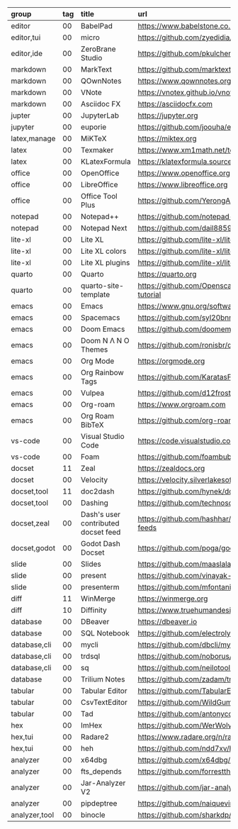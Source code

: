 group         | tag | title                               | url
:-            | :-  | :-                                  | :-
editor        | 00  | BabelPad                            | https://www.babelstone.co.uk/Software/BabelPad.html
editor,tui    | 00  | micro                               | https://github.com/zyedidia/micro
editor,ide    | 00  | ZeroBrane Studio                    | https://github.com/pkulchenko/ZeroBraneStudio
markdown      | 00  | MarkText                            | https://github.com/marktext/marktext
markdown      | 00  | QOwnNotes                           | https://www.qownnotes.org
markdown      | 00  | VNote                               | https://vnotex.github.io/vnote
markdown      | 00  | Asciidoc FX                         | https://asciidocfx.com
jupter        | 00  | JupyterLab                          | https://jupyter.org
jupyter       | 00  | euporie                             | https://github.com/joouha/euporie
latex,manage  | 00  | MiKTeX                              | https://miktex.org
latex         | 00  | Texmaker                            | https://www.xm1math.net/texmaker
latex         | 00  | KLatexFormula                       | https://klatexformula.sourceforge.io
office        | 00  | OpenOffice                          | https://www.openoffice.org
office        | 00  | LibreOffice                         | https://www.libreoffice.org
office        | 00  | Office Tool Plus                    | https://github.com/YerongAI/Office-Tool
notepad       | 00  | Notepad++                           | https://github.com/notepad-plus-plus
notepad       | 00  | Notepad Next                        | https://github.com/dail8859/NotepadNext
lite-xl       | 00  | Lite XL                             | https://github.com/lite-xl/lite-xl
lite-xl       | 00  | Lite XL colors                      | https://github.com/lite-xl/lite-xl-colors
lite-xl       | 00  | Lite XL plugins                     | https://github.com/lite-xl/lite-xl-plugins
quarto        | 00  | Quarto                              | https://quarto.org
quarto        | 00  | quarto-site-template                | https://github.com/Openscapes/quarto-website-tutorial
emacs         | 00  | Emacs                               | https://www.gnu.org/software/emacs
emacs         | 00  | Spacemacs                           | https://github.com/syl20bnr/spacemacs
emacs         | 00  | Doom Emacs                          | https://github.com/doomemacs/doomemacs
emacs         | 00  | Doom N Λ N O Themes                 | https://github.com/ronisbr/doom-nano-themes
emacs         | 00  | Org Mode                            | https://orgmode.org
emacs         | 00  | Org Rainbow Tags                    | https://github.com/KaratasFurkan/org-rainbow-tags
emacs         | 00  | Vulpea                              | https://github.com/d12frosted/vulpea
emacs         | 00  | Org-roam                            | https://www.orgroam.com
emacs         | 00  | Org Roam BibTeX                     | https://github.com/org-roam/org-roam-bibtex
vs-code       | 00  | Visual Studio Code                  | https://code.visualstudio.com
vs-code       | 00  | Foam                                | https://github.com/foambubble/foam
docset        | 11  | Zeal                                | https://zealdocs.org
docset        | 00  | Velocity                            | https://velocity.silverlakesoftware.com
docset,tool   | 11  | doc2dash                            | https://github.com/hynek/doc2dash
docset,tool   | 00  | Dashing                             | https://github.com/technosophos/dashing
docset,zeal   | 00  | Dash's user contributed docset feed | https://github.com/hashhar/dash-contrib-docset-feeds
docset,godot  | 00  | Godot Dash Docset                   | https://github.com/poga/godot-dash-docset
slide         | 00  | Slides                              | https://github.com/maaslalani/slides
slide         | 00  | present                             | https://github.com/vinayak-mehta/present
slide         | 00  | presenterm                          | https://github.com/mfontanini/presenterm
diff          | 11  | WinMerge                            | https://winmerge.org
diff          | 10  | Diffinity                           | https://www.truehumandesign.se/s_diffinity.php
database      | 00  | DBeaver                             | https://dbeaver.io
database      | 00  | SQL Notebook                        | https://github.com/electroly/sqlnotebook
database,cli  | 00  | mycli                               | https://github.com/dbcli/mycli
database,cli  | 00  | trdsql                              | https://github.com/noborus/trdsql
database,cli  | 00  | sq                                  | https://github.com/neilotoole/sq
database      | 00  | Trilium Notes                       | https://github.com/zadam/trilium
tabular       | 00  | Tabular Editor                      | https://github.com/TabularEditor/TabularEditor
tabular       | 00  | CsvTextEditor                       | https://github.com/WildGums/CsvTextEditor
tabular       | 00  | Tad                                 | https://github.com/antonycourtney/tad
hex           | 00  | ImHex                               | https://github.com/WerWolv/ImHex
hex,tui       | 00  | Radare2                             | https://www.radare.org/n/radare2.html
hex,tui       | 00  | heh                                 | https://github.com/ndd7xv/heh
analyzer      | 00  | x64dbg                              | https://github.com/x64dbg/x64dbg
analyzer      | 00  | fts_depends                         | https://github.com/forrestthewoods/fts_depends
analyzer      | 00  | Jar-Analyzer V2                     | https://github.com/jar-analyzer/jar-analyzer
analyzer      | 00  | pipdeptree                          | https://github.com/naiquevin/pipdeptree
analyzer,tool | 00  | binocle                             | https://github.com/sharkdp/binocle